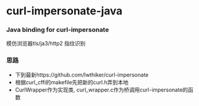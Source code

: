 # curl-impersonate-java

### Java binding for curl-impersonate
模仿浏览器tls/ja3/http2 指纹识别


### 思路
- 下到最新https://github.com/lwthiker/curl-impersonate
- 根据curl_cffi的makefile先把新的curl.h弄到本地
- CurlWrapper作为实现类, curl_wrapper.c作为桥调用curl-impersonate的函数

